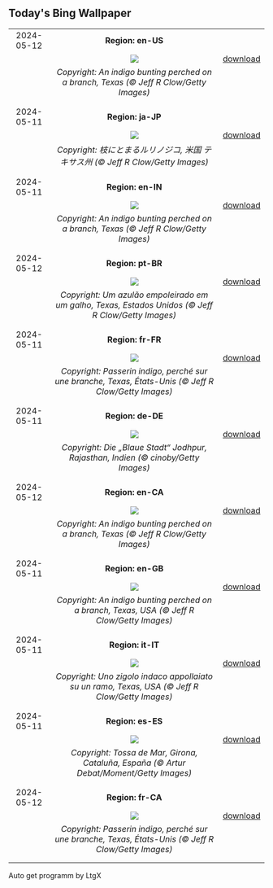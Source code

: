 ## Today's Bing Wallpaper
|      |      |      |
| :----: | :----: | :----: |
|2024-05-12|**Region: en-US**||
||![](https://www.bing.com/th?id=OHR.TexasIndigoBunting_EN-US0916417036_UHD.jpg&pid=hp&w=1152&h=648&rs=1&c=4)| [download](https://www.bing.com/th?id=OHR.TexasIndigoBunting_EN-US0916417036_UHD.jpg)|
||*Copyright: An indigo bunting perched on a branch, Texas (© Jeff R Clow/Getty Images)*
||
|||
|2024-05-11|**Region: ja-JP**||
||![](https://www.bing.com/th?id=OHR.TexasIndigoBunting_JA-JP9651791616_UHD.jpg&pid=hp&w=1152&h=648&rs=1&c=4)| [download](https://www.bing.com/th?id=OHR.TexasIndigoBunting_JA-JP9651791616_UHD.jpg)|
||*Copyright: 枝にとまるルリノジコ, 米国 テキサス州 (© Jeff R Clow/Getty Images)*
||
|||
|2024-05-11|**Region: en-IN**||
||![](https://www.bing.com/th?id=OHR.TexasIndigoBunting_EN-IN8017166670_UHD.jpg&pid=hp&w=1152&h=648&rs=1&c=4)| [download](https://www.bing.com/th?id=OHR.TexasIndigoBunting_EN-IN8017166670_UHD.jpg)|
||*Copyright: An indigo bunting perched on a branch, Texas (© Jeff R Clow/Getty Images)*
||
|||
|2024-05-12|**Region: pt-BR**||
||![](https://www.bing.com/th?id=OHR.TexasIndigoBunting_PT-BR6730881258_UHD.jpg&pid=hp&w=1152&h=648&rs=1&c=4)| [download](https://www.bing.com/th?id=OHR.TexasIndigoBunting_PT-BR6730881258_UHD.jpg)|
||*Copyright: Um azulão empoleirado em um galho, Texas, Estados Unidos (© Jeff R Clow/Getty Images)*
||
|||
|2024-05-11|**Region: fr-FR**||
||![](https://www.bing.com/th?id=OHR.TexasIndigoBunting_FR-FR9846433348_UHD.jpg&pid=hp&w=1152&h=648&rs=1&c=4)| [download](https://www.bing.com/th?id=OHR.TexasIndigoBunting_FR-FR9846433348_UHD.jpg)|
||*Copyright: Passerin indigo, perché sur une branche, Texas, États-Unis (© Jeff R Clow/Getty Images)*
||
|||
|2024-05-11|**Region: de-DE**||
||![](https://www.bing.com/th?id=OHR.BlueCityIndia_DE-DE7777501336_UHD.jpg&pid=hp&w=1152&h=648&rs=1&c=4)| [download](https://www.bing.com/th?id=OHR.BlueCityIndia_DE-DE7777501336_UHD.jpg)|
||*Copyright: Die „Blaue Stadt“ Jodhpur, Rajasthan, Indien (© cinoby/Getty Images)*
||
|||
|2024-05-12|**Region: en-CA**||
||![](https://www.bing.com/th?id=OHR.TexasIndigoBunting_EN-CA7787624714_UHD.jpg&pid=hp&w=1152&h=648&rs=1&c=4)| [download](https://www.bing.com/th?id=OHR.TexasIndigoBunting_EN-CA7787624714_UHD.jpg)|
||*Copyright: An indigo bunting perched on a branch, Texas (© Jeff R Clow/Getty Images)*
||
|||
|2024-05-11|**Region: en-GB**||
||![](https://www.bing.com/th?id=OHR.TexasIndigoBunting_EN-GB6986084120_UHD.jpg&pid=hp&w=1152&h=648&rs=1&c=4)| [download](https://www.bing.com/th?id=OHR.TexasIndigoBunting_EN-GB6986084120_UHD.jpg)|
||*Copyright: An indigo bunting perched on a branch, Texas, USA (© Jeff R Clow/Getty Images)*
||
|||
|2024-05-11|**Region: it-IT**||
||![](https://www.bing.com/th?id=OHR.TexasIndigoBunting_IT-IT9364925475_UHD.jpg&pid=hp&w=1152&h=648&rs=1&c=4)| [download](https://www.bing.com/th?id=OHR.TexasIndigoBunting_IT-IT9364925475_UHD.jpg)|
||*Copyright: Uno zigolo indaco appollaiato su un ramo, Texas, USA (© Jeff R Clow/Getty Images)*
||
|||
|2024-05-11|**Region: es-ES**||
||![](https://www.bing.com/th?id=OHR.GironaForest_ES-ES1227964184_UHD.jpg&pid=hp&w=1152&h=648&rs=1&c=4)| [download](https://www.bing.com/th?id=OHR.GironaForest_ES-ES1227964184_UHD.jpg)|
||*Copyright: Tossa de Mar, Girona, Cataluña, España (© Artur Debat/Moment/Getty Images)*
||
|||
|2024-05-12|**Region: fr-CA**||
||![](https://www.bing.com/th?id=OHR.TexasIndigoBunting_FR-CA2244406449_UHD.jpg&pid=hp&w=1152&h=648&rs=1&c=4)| [download](https://www.bing.com/th?id=OHR.TexasIndigoBunting_FR-CA2244406449_UHD.jpg)|
||*Copyright: Passerin indigo, perché sur une branche, Texas, États-Unis (© Jeff R Clow/Getty Images)*
||
|||

Auto get programm by LtgX
